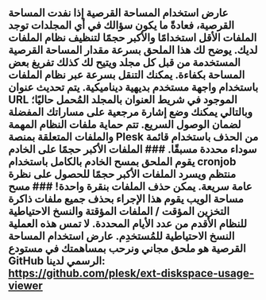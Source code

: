 ## عارض استخدام المساحة القرصية إذا نفدت المساحة القرصية، فعادةً ما يكون سؤالك في أي المجلدات توجد الملفات الأقل استخدامًا والأكبر حجمًا لتنظيف نظام الملفات لديك. يوضح لك هذا الملحق بسرعة مقدار المساحة القرصية المستخدمة من قبل كل مجلد ويتيح لك كذلك تفريغ بعض المساحة بكفاءة. يمكنك التنقل بسرعة عبر نظام الملفات باستخدام واجهة مستخدم بديهية ديناميكية. يتم تحديث عنوان URL الموجود في شريط العنوان بالمجلد المُحمل حاليًا؛ وبالتالي يمكنك وضع إشارة مرجعية على مساراتك المفضلة لضمان الوصول السريع. تتم حماية ملفات النظام المهمة والملفات المتعلقة بمنصة Plesk من الحذف باستخدام قائمة سوداء محددة مسبقًا. ### الملفات الأكبر حجمًا على الخادم يقوم الملحق بمسح الخادم بالكامل باستخدام cronjob منتظم ويسرد الملفات الأكبر حجمًا للحصول على نظرة عامة سريعة. يمكن حذف الملفات بنقرة واحدة! ### مسح مساحة الويب يقوم هذا الإجراء بحذف جميع ملفات ذاكرة التخزين المؤقت / الملفات المؤقتة والنسخ الاحتياطية للنظام الأقدم من عدد الأيام المحددة. لا تمس هذه العملية النسخ الاحتياطية للمُستخدِم. عارض استخدام المساحة القرصية هو ملحق مجاني ونرحب بمساهمتك في مستودع GitHub الرسمي لدينا: https://github.com/plesk/ext-diskspace-usage-viewer